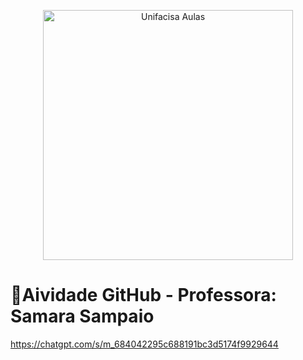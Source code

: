 <p align="center">
  <img src="https://chatgpt.com/s/m_684042295c688191bc3d5174f9929644" alt="Unifacisa Aulas" width="400" />
</p>


# 📢Aividade GitHub - Professora: Samara Sampaio
https://chatgpt.com/s/m_684042295c688191bc3d5174f9929644
